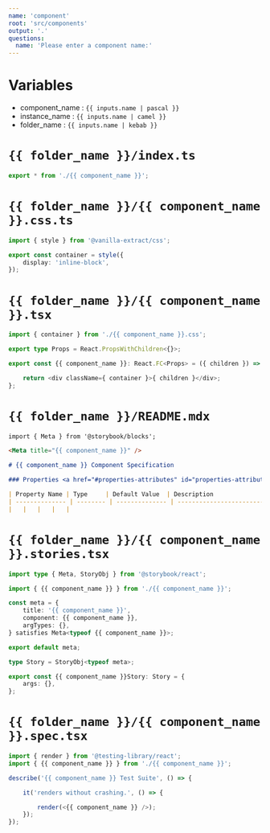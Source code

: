 ```yaml
---
name: 'component'
root: 'src/components'
output: '.'
questions:
  name: 'Please enter a component name:'
---
```


# Variables

- component_name : `{{ inputs.name | pascal }}`
- instance_name : `{{ inputs.name | camel }}`
- folder_name : `{{ inputs.name | kebab }}`

# `{{ folder_name }}/index.ts`

```typescript
export * from './{{ component_name }}';
```

# `{{ folder_name }}/{{ component_name }}.css.ts`

```typescript
import { style } from '@vanilla-extract/css';

export const container = style({
	display: 'inline-block',
});
```

# `{{ folder_name }}/{{ component_name }}.tsx`

```typescript
import { container } from './{{ component_name }}.css';

export type Props = React.PropsWithChildren<{}>;

export const {{ component_name }}: React.FC<Props> = ({ children }) => {

	return <div className={ container }>{ children }</div>;
};
```

# `{{ folder_name }}/README.mdx`

```markdown
import { Meta } from '@storybook/blocks';

<Meta title="{{ component_name }}" />

# {{ component_name }} Component Specification

### Properties <a href="#properties-attributes" id="properties-attributes"></a>

| Property Name | Type     | Default Value  | Description                      |
| -------------- | -------- | -------------- | -------------------------------- |
|	|	|	|	|
```

# `{{ folder_name }}/{{ component_name }}.stories.tsx`

```typescript
import type { Meta, StoryObj } from '@storybook/react';

import { {{ component_name }} } from './{{ component_name }}';

const meta = {
	title: '{{ component_name }}',
	component: {{ component_name }},
	argTypes: {},
} satisfies Meta<typeof {{ component_name }}>;

export default meta;

type Story = StoryObj<typeof meta>;

export const {{ component_name }}Story: Story = {
	args: {},
};
```

# `{{ folder_name }}/{{ component_name }}.spec.tsx`

```typescript
import { render } from '@testing-library/react';
import { {{ component_name }} } from './{{ component_name }}';

describe('{{ component_name }} Test Suite', () => {

	it('renders without crashing.', () => {

		render(<{{ component_name }} />);
	});
});
```